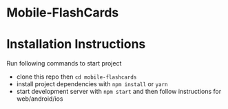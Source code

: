 # Mobile-FlashCards
# Installation Instructions

Run following commands to start project

* clone this repo then `cd mobile-flashcards`
* install project dependencies with `npm install` or `yarn`
* start development server with `npm start` and then follow instructions for web/android/ios
